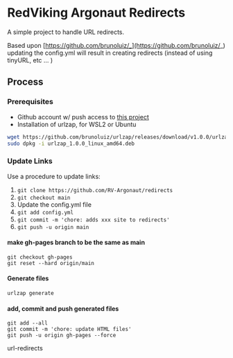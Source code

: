 # RedViking Argonaut Redirects

A simple project to handle URL redirects. 

Based upon [https://github.com/brunoluiz/_](https://github.com/brunoluiz/_) updating the config.yml will result in creating redirects (instead of using tinyURL, etc ... )

## Process 

### Prerequisites

* Github account w/ push access to [this project](https://github.com/RV-Argonaut/redirects)
* Installation of urlzap, for WSL2 or Ubuntu

```bash
wget https://github.com/brunoluiz/urlzap/releases/download/v1.0.0/urlzap_1.0.0_linux_amd64.deb
sudo dpkg -i urlzap_1.0.0_linux_amd64.deb
```

### Update Links

Use a procedure to update links: 

1. `git clone https://github.com/RV-Argonaut/redirects`
1. `git checkout main` 
1. Update the config.yml file
1. `git add config.yml`
1. `git commit -m 'chore: adds xxx site to redirects'`
1. `git push -u origin main`

#### make gh-pages branch to be the same as main

```
git checkout gh-pages
git reset --hard origin/main
```

#### Generate files

```
urlzap generate
```

#### add, commit and push generated files

```
git add --all
git commit -m 'chore: update HTML files'
git push -u origin gh-pages --force
```

url-redirects
